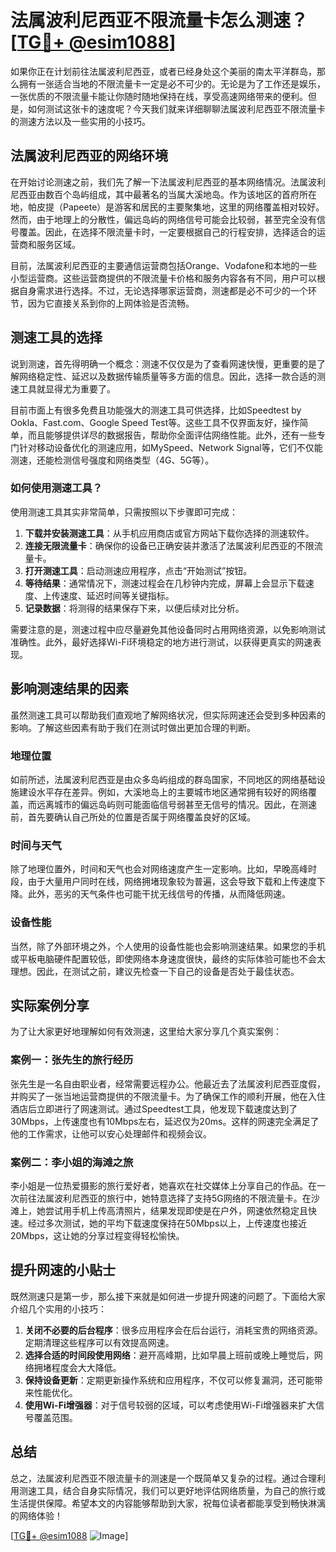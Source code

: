 # 法属波利尼西亚不限流量卡怎么测速？[[TG💪+ @esim1088](https://t.me/s/esim1088)]

如果你正在计划前往法属波利尼西亚，或者已经身处这个美丽的南太平洋群岛，那么拥有一张适合当地的不限流量卡一定是必不可少的。无论是为了工作还是娱乐，一张优质的不限流量卡能让你随时随地保持在线，享受高速网络带来的便利。但是，如何测试这张卡的速度呢？今天我们就来详细聊聊法属波利尼西亚不限流量卡的测速方法以及一些实用的小技巧。

## 法属波利尼西亚的网络环境

在开始讨论测速之前，我们先了解一下法属波利尼西亚的基本网络情况。法属波利尼西亚由数百个岛屿组成，其中最著名的当属大溪地岛。作为该地区的首府所在地，帕皮提（Papeete）是游客和居民的主要聚集地，这里的网络覆盖相对较好。然而，由于地理上的分散性，偏远岛屿的网络信号可能会比较弱，甚至完全没有信号覆盖。因此，在选择不限流量卡时，一定要根据自己的行程安排，选择适合的运营商和服务区域。

目前，法属波利尼西亚的主要通信运营商包括Orange、Vodafone和本地的一些小型运营商。这些运营商提供的不限流量卡价格和服务内容各有不同，用户可以根据自身需求进行选择。不过，无论选择哪家运营商，测速都是必不可少的一个环节，因为它直接关系到你的上网体验是否流畅。

## 测速工具的选择

说到测速，首先得明确一个概念：测速不仅仅是为了查看网速快慢，更重要的是了解网络稳定性、延迟以及数据传输质量等多方面的信息。因此，选择一款合适的测速工具就显得尤为重要了。

目前市面上有很多免费且功能强大的测速工具可供选择，比如Speedtest by Ookla、Fast.com、Google Speed Test等。这些工具不仅界面友好，操作简单，而且能够提供详尽的数据报告，帮助你全面评估网络性能。此外，还有一些专门针对移动设备优化的测速应用，如MySpeed、Network Signal等，它们不仅能测速，还能检测信号强度和网络类型（4G、5G等）。

### 如何使用测速工具？

使用测速工具其实非常简单，只需按照以下步骤即可完成：

1. **下载并安装测速工具**：从手机应用商店或官方网站下载你选择的测速软件。
2. **连接无限流量卡**：确保你的设备已正确安装并激活了法属波利尼西亚的不限流量卡。
3. **打开测速工具**：启动测速应用程序，点击“开始测试”按钮。
4. **等待结果**：通常情况下，测速过程会在几秒钟内完成，屏幕上会显示下载速度、上传速度、延迟时间等关键指标。
5. **记录数据**：将测得的结果保存下来，以便后续对比分析。

需要注意的是，测速过程中应尽量避免其他设备同时占用网络资源，以免影响测试准确性。此外，最好选择Wi-Fi环境稳定的地方进行测试，以获得更真实的网速表现。

## 影响测速结果的因素

虽然测速工具可以帮助我们直观地了解网络状况，但实际网速还会受到多种因素的影响。了解这些因素有助于我们在测试时做出更加合理的判断。

### 地理位置

如前所述，法属波利尼西亚是由众多岛屿组成的群岛国家，不同地区的网络基础设施建设水平存在差异。例如，大溪地岛上的主要城市地区通常拥有较好的网络覆盖，而远离城市的偏远岛屿则可能面临信号弱甚至无信号的情况。因此，在测速前，首先要确认自己所处的位置是否属于网络覆盖良好的区域。

### 时间与天气

除了地理位置外，时间和天气也会对网络速度产生一定影响。比如，早晚高峰时段，由于大量用户同时在线，网络拥堵现象较为普遍，这会导致下载和上传速度下降。此外，恶劣的天气条件也可能干扰无线信号的传播，从而降低网速。

### 设备性能

当然，除了外部环境之外，个人使用的设备性能也会影响测速结果。如果您的手机或平板电脑硬件配置较低，即使网络本身速度很快，最终的实际体验可能也不会太理想。因此，在测试之前，建议先检查一下自己的设备是否处于最佳状态。

## 实际案例分享

为了让大家更好地理解如何有效测速，这里给大家分享几个真实案例：

### 案例一：张先生的旅行经历

张先生是一名自由职业者，经常需要远程办公。他最近去了法属波利尼西亚度假，并购买了一张当地运营商提供的不限流量卡。为了确保工作的顺利开展，他在入住酒店后立即进行了网速测试。通过Speedtest工具，他发现下载速度达到了30Mbps，上传速度也有10Mbps左右，延迟仅为20ms。这样的网速完全满足了他的工作需求，让他可以安心处理邮件和视频会议。

### 案例二：李小姐的海滩之旅

李小姐是一位热爱摄影的旅行爱好者，她喜欢在社交媒体上分享自己的作品。在一次前往法属波利尼西亚的旅行中，她特意选择了支持5G网络的不限流量卡。在沙滩上，她尝试用手机上传高清照片，结果发现即使是在户外，网速依然稳定且快速。经过多次测试，她的平均下载速度保持在50Mbps以上，上传速度也接近20Mbps，这让她的分享过程变得轻松愉快。

## 提升网速的小贴士

既然测速只是第一步，那么接下来就是如何进一步提升网速的问题了。下面给大家介绍几个实用的小技巧：

1. **关闭不必要的后台程序**：很多应用程序会在后台运行，消耗宝贵的网络资源。定期清理这些程序可以有效提高网速。
2. **选择合适的时间段使用网络**：避开高峰期，比如早晨上班前或晚上睡觉后，网络拥堵程度会大大降低。
3. **保持设备更新**：定期更新操作系统和应用程序，不仅可以修复漏洞，还可能带来性能优化。
4. **使用Wi-Fi增强器**：对于信号较弱的区域，可以考虑使用Wi-Fi增强器来扩大信号覆盖范围。

## 总结

总之，法属波利尼西亚不限流量卡的测速是一个既简单又复杂的过程。通过合理利用测速工具，结合自身实际情况，我们可以更好地评估网络质量，为自己的旅行或生活提供保障。希望本文的内容能够帮助到大家，祝每位读者都能享受到畅快淋漓的网络体验！

[[TG💪+ @esim1088](https://t.me/s/esim1088) ![Image](https://i.postimg.cc/4NQfJmqS/Snipaste-2025-05-13-00-14-12.png)]
